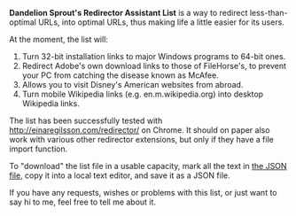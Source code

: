 <b>Dandelion Sprout's Redirector Assistant List</b> is a way to redirect less-than-optimal URLs, into optimal URLs, thus making life a little easier for its users.

At the moment, the list will:
1) Turn 32-bit installation links to major Windows programs to 64-bit ones.
2) Redirect Adobe's own download links to those of FileHorse's, to prevent your PC from catching the disease known as McAfee.
3) Allows you to visit Disney's American websites from abroad.
4) Turn mobile Wikipedia links (e.g. en.m.wikipedia.org) into desktop Wikipedia links.

The list has been successfully tested with http://einaregilsson.com/redirector/ on Chrome. It should on paper also work with various other redirector extensions, but only if they have a file import function.

To "download" the list file in a usable capacity, mark all the text in [the JSON file](https://github.com/DandelionSprout/adfilt/blob/master/Dandelion%20Sprout-s%20Redirector%20Assistant%20List/DandelionSproutRedirectorList.json), copy it into a local text editor, and save it as a JSON file.

If you have any requests, wishes or problems with this list, or just want to say hi to me, feel free to tell me about it.
